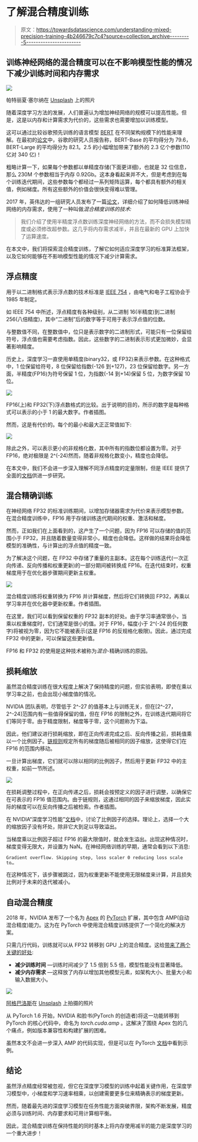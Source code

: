 # 了解混合精度训练

> 原文：<https://towardsdatascience.com/understanding-mixed-precision-training-4b246679c7c4?source=collection_archive---------5----------------------->

## 训练神经网络的混合精度可以在不影响模型性能的情况下减少训练时间和内存需求

![](img/dbe650d910aaa10bbebd44be004b1e47.png)

帕特丽夏·塞尔纳在 [Unsplash](https://unsplash.com?utm_source=medium&utm_medium=referral) 上的照片

随着深度学习方法的发展，人们普遍认为增加神经网络的规模可以提高性能。但是，这是以内存和计算需求为代价的，这些需求也需要增加以训练模型。

这可以通过比较谷歌预先训练的语言模型 [BERT](https://github.com/google-research/bert) 在不同架构规模下的性能来理解。在最初的[论文](https://arxiv.org/pdf/1810.04805.pdf)中，谷歌的研究人员报告称，BERT-Base 的平均得分为 79.6，BERT-Large 的平均得分为 82.1。2.5 的小幅增加带来了额外的 2.3 亿个参数(110 亿对 340 亿)！

粗略计算一下，如果每个参数都以单精度存储(下面更详细)，也就是 32 位信息，那么 230M 个参数相当于内存 0.92Gb。这本身看起来并不大，但是考虑到在每个训练迭代期间，这些参数每个都经过一系列矩阵运算，每个都具有额外的相关值，例如梯度。所有这些额外的价值会很快变得难以管理。

2017 年，英伟达的一组研究人员发布了一篇[论文](https://arxiv.org/pdf/1710.03740.pdf)，详细介绍了如何降低训练神经网络的内存需求，使用了一种叫做*混合精度训练的技术:*

> 我们介绍了使用半精度浮点数训练深度神经网络的方法，而不会损失模型精度或必须修改超参数。这几乎将内存需求减半，并且在最新的 GPU 上加快了运算速度。

在本文中，我们将探索混合精度训练，了解它如何适应深度学习的标准算法框架，以及它如何能够在不影响模型性能的情况下减少计算需求。

## 浮点精度

用于以二进制格式表示浮点数的技术标准是 [IEEE 754](https://en.wikipedia.org/wiki/IEEE_754) ，由电气和电子工程协会于 1985 年制定。

如 IEEE 754 中所述，浮点精度有各种级别，从二进制 16(半精度)到二进制 256(八倍精度)，其中“二进制”后的数字等于可用于表示浮点值的位数。

与整数值不同，在整数值中，位只是表示数字的二进制形式，可能只有一位保留给符号，浮点值也需要考虑指数。因此，这些数字的二进制表示形式更加微妙，会显著影响精度。

历史上，深度学习一直使用单精度(binary32，或 FP32)来表示参数。在这种格式中，1 位保留给符号，8 位保留给指数(-126 到+127)，23 位保留给数字。另一方面，半精度(FP16)为符号保留 1 位，为指数(-14 到+14)保留 5 位，为数字保留 10 位。

![](img/b4cc4c5e77f7f80a70d78717084c9d19.png)

FP16(上)和 FP32(下)浮点数格式的比较。出于说明的目的，所示的数字是每种格式可以表示的小于 1 的最大数字。作者插图。

然而，这是有代价的。每个的最小和最大正正常值如下:

![](img/36a893a96bbd5ab5ca99c48d4b1b5846.png)

除此之外，可以表示更小的非规格化数，其中所有的指数位都设置为零。对于 FP16，绝对极限是 2^(-24)然而，随着非规格化数变小，精度也会降低。

在本文中，我们不会进一步深入理解不同浮点精度的定量限制，但是 IEEE 提供了全面的[文档](https://standards.ieee.org/standard/754-2019.html)供进一步研究。

## 混合精确训练

在神经网络 FP32 的标准训练期间，以增加存储器需求为代价来表示模型参数。在混合精度训练中，FP16 用于存储训练迭代期间的权重、激活和梯度。

然而，正如我们在上面看到的，这产生了一个问题，因为 FP16 可以存储的值的范围小于 FP32，并且随着数量变得非常小，精度也会降低。这样做的结果将会降低模型的准确性，与计算出的浮点值的精度一致。

为了解决这个问题，在 FP32 中存储了重量的主副本。这在每个训练迭代(一次正向传递、反向传播和权重更新)的一部分期间被转换成 FP16。在迭代结束时，权重梯度用于在优化器步骤期间更新主权重。

![](img/6af178f2fe756fe4041f92405d26630e.png)

混合精度训练将权重转换为 FP16 并计算梯度，然后将它们转换回 FP32，再乘以学习率并在优化器中更新权重。作者插图。

在这里，我们可以看到保留权重的 FP32 副本的好处。由于学习率通常很小，当乘以权重梯度时，它们通常是很小的值。对于 FP16，幅度小于 2^(-24 的任何数字)将被视为零，因为它不能被表示(这是 FP16 的反规格化极限)。因此，通过完成 FP32 中的更新，可以保留这些更新值。

FP16 和 FP32 的使用是这种技术被称为*混合*-精确训练的原因。

## 损耗缩放

虽然混合精度训练在很大程度上解决了保持精度的问题，但实验表明，即使在乘以学习率之前，也会出现小梯度值的情况。

NVIDIA 团队表明，尽管低于 2^-27 的值基本上与训练无关，但在[2^-27，2^-24]范围内有一些值得保留的值，但在 FP16 的限制之外，在训练迭代期间将它们等同于零。由于精度限制，梯度等于零，这个问题称为下溢。

因此，他们建议进行损耗缩放，即在正向传递完成之后、反向传播之前，损耗值乘以一个比例因子。[链规则](https://en.wikipedia.org/wiki/Chain_rule)规定所有的梯度随后被相同的因子缩放，这使得它们在 FP16 的范围内移动。

一旦计算出梯度，它们就可以除以相同的比例因子，然后用于更新 FP32 中的主权重，如前一节所述。

![](img/638913cf67f99c01715eb96e3e28f9db.png)

在损耗调整过程中，在正向传递之后，损耗会按预定义的因子进行调整，以确保它在可表示的 FP16 值范围内。由于链规则，这通过相同的因子来缩放梯度，因此实际的梯度可以在反向传播之后被检索。作者插图。

在 NVIDIA“深度学习性能”[文档](https://docs.nvidia.com/deeplearning/performance/mixed-precision-training/index.html#scalefactor)中，讨论了比例因子的选择。理论上，选择一个大的缩放因子没有坏处，除非它大到足以导致溢出。

当梯度乘以比例因子超过 FP16 的最大限值时，就会发生溢出。出现这种情况时，梯度变得无限大，并设置为 NaN。在神经网络训练的早期，通常会看到以下消息:

```
Gradient overflow. Skipping step, loss scaler 0 reducing loss scale to…
```

在这种情况下，该步骤被跳过，因为权重更新不能使用无限梯度来计算，并且损失比例对于未来的迭代被减小。

## 自动混合精度

2018 年，NVIDIA 发布了一个名为 [Apex](https://github.com/NVIDIA/apex) 的 [PyTorch](https://pytorch.org/) 扩展，其中包含 AMP(自动混合精度)能力。这为在 PyTorch 中使用混合精度训练提供了一个简化的解决方案。

只需几行代码，训练就可以从 FP32 转移到 GPU 上的混合精度。这给[带来了两个关键的好处](https://pytorch.org/blog/accelerating-training-on-nvidia-gpus-with-pytorch-automatic-mixed-precision/):

*   **减少训练时间** —训练时间减少了 1.5 倍到 5.5 倍，模型性能没有显著降低。
*   **减少内存需求** —这释放了内存以增加其他模型元素，如架构大小、批量大小和输入数据大小。

![](img/885f097ab08d947fe674164e93b3e611.png)

[阿格巴洛斯](https://unsplash.com/@agebarros?utm_source=medium&utm_medium=referral)在 [Unsplash](https://unsplash.com?utm_source=medium&utm_medium=referral) 上拍摄的照片

从 PyTorch 1.6 开始，NVIDIA 和脸书(PyTorch 的创造者)将这一功能转移到 PyTorch 的核心代码中，命名为 *torch.cuda.amp* 。这解决了围绕 Apex 包的几个痛点，例如版本兼容性和构建扩展的困难。

虽然本文不会进一步深入 AMP 的代码实现，但是可以在 PyTorch [文档](https://pytorch.org/docs/stable/amp.html)中看到示例。

## 结论

虽然浮点精度经常被忽视，但它在深度学习模型的训练中起着关键作用，在深度学习模型中，小梯度和学习速率相乘，以创建需要更多位来精确表示的梯度更新。

然而，随着最先进的深度学习模型在任务性能方面突破界限，架构不断发展，精度必须与训练时间、内存要求和可用计算相平衡。

因此，混合精度训练在保持性能的同时基本上将内存使用减半的能力是深度学习的一个重大进步！